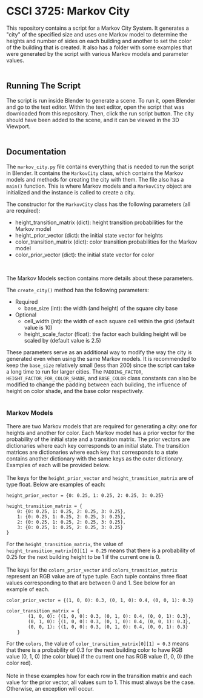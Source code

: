 # CSCI 3725: Markov City
This repository contains a script for a Markov City System. It generates a "city" of the specified size and uses one Markov model to determine the heights and number of sides on each building and another to set the color of the building that is created. It also has a folder with some examples that were generated by the script with various Markov models and parameter values.
<br />
<br />

## Running The Script
The script is run inside Blender to generate a scene. To run it, open Blender and go to the text editor. Within the text editor,
open the script that was downloaded from this repository. Then, click the run script button. The city should have been added to the scene, and it can be viewed in the 3D Viewport.
<br />
<br />

## Documentation
The `markov_city.py` file contains everything that is needed to run the script in Blender. It contains the `MarkovCity` class, which contains the Markov models and methods for creating the city with them. The file also has a `main()` function. This is 
where Markov models and a `MarkovCity` object are initialized and the instance is called to create a city. 

The constructor for the `MarkovCity` class has the following parameters (all are required):
* height_transition_matrix (dict): height transition probabilities for the Markov model 
* height_prior_vector (dict): the initial state vector for heights
* color_transition_matrix (dict): color transition probabilities for the Markov model
* color_prior_vector (dict): the initial state vector for color
<br />

The Markov Models section contains more details about these parameters.
<br />

The `create_city()` method has the following parameters:
<br />
* Required
    - base_size (int): the width (and height) of the square city base
* Optional
    - cell_width (int): the width of each square cell within the grid (default value is 10)
    - height_scale_factor (float): the factor each building height will be scaled by (default value is 2.5)

These parameters serve as an additional way to modify the way the city is generated even when using the same Markov models. It is
recommended to keep the `base_size` relatively small (less than 200) since the script can take a long time to run for larger cities. The `PADDING_FACTOR`, `HEIGHT_FACTOR_FOR_COLOR_SHADE`, and `BASE_COLOR` class constants can also be modified to change the padding between each building, the influence of height on color shade, and the base color respectively.
<br />
<br />

### Markov Models
There are two Markov models that are required for generating a city: one for heights and another for color. Each Markov model has a prior vector for the probability of the initial state and a transition matrix. The prior vectors are dictionaries where each key corresponds to an initial state. The transition matrices are dictionaries where each key that corresponds to a state contains another dictionary with the same keys as the outer dictionary. Examples of each will be provided below.
<br />
<br />
The keys for the `height_prior_vector` and `height_transition_matrix` are of type float. Below are examples of each:
```
height_prior_vector = {0: 0.25, 1: 0.25, 2: 0.25, 3: 0.25}

height_transition_matrix = {
    0: {0: 0.25, 1: 0.25, 2: 0.25, 3: 0.25},
    1: {0: 0.25, 1: 0.25, 2: 0.25, 3: 0.25},
    2: {0: 0.25, 1: 0.25, 2: 0.25, 3: 0.25},
    3: {0: 0.25, 1: 0.25, 2: 0.25, 3: 0.25}
}
```
For the `height_transition_matrix`, the value of `height_transition_matrix[0][1] = 0.25` means that there is a probability of 0.25 for the next building height to be 1 if the current one is 0.
<br />
<br />
The keys for the `colors_prior_vector` and `colors_transition_matrix` represent an RGB value are of type tuple. Each tuple contains three float values corresponding to that are between 0 and 1. See below for an example of each.
```
color_prior_vector = {(1, 0, 0): 0.3, (0, 1, 0): 0.4, (0, 0, 1): 0.3}

color_transition_matrix = {
        (1, 0, 0): {(1, 0, 0): 0.3, (0, 1, 0): 0.4, (0, 0, 1): 0.3},
        (0, 1, 0): {(1, 0, 0): 0.3, (0, 1, 0): 0.4, (0, 0, 1): 0.3},
        (0, 0, 1): {(1, 0, 0): 0.3, (0, 1, 0): 0.4, (0, 0, 1): 0.3}
    }
```
For the `colors`, the value of `color_transition_matrix[0][1] = 0.3` means that there is a probability of 0.3 for the next building color to have RGB value (0, 1, 0) (the color blue) if the current one has RGB value (1, 0, 0) (the color red).
<br />
<br />
Note in these examples how for each row in the transition matrix and each value for the prior vector, all values sum to 1. This must always be the case. Otherwise, an exception will occur.
<br />
<br />


